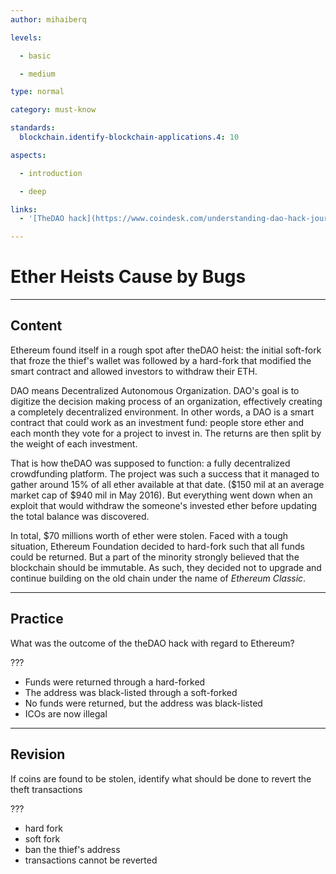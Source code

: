 ```yaml
---
author: mihaiberq

levels:

  - basic

  - medium

type: normal

category: must-know

standards:
  blockchain.identify-blockchain-applications.4: 10

aspects:

  - introduction

  - deep

links: 
  - '[TheDAO hack](https://www.coindesk.com/understanding-dao-hack-journalists/){article}'

---
```

# Ether Heists Cause by Bugs

---
## Content

Ethereum found itself in a rough spot after theDAO heist: the initial soft-fork that froze the thief's wallet was followed by a hard-fork that modified the smart contract and allowed investors to withdraw their ETH.

DAO means Decentralized Autonomous Organization. DAO's goal is to digitize the decision making process of an organization, effectively creating a completely decentralized environment. In other words, a DAO is a smart contract that could work as an investment fund: people store ether and each month they vote for a project to invest in. The returns are then split by the weight of each investment.

That is how theDAO was supposed to function: a fully decentralized crowdfunding platform. The project was such a success that it managed to gather around 15% of all ether available at that date. ($150 mil at an average market cap of $940 mil in May 2016). But everything went down when an exploit that would withdraw the someone's invested ether before updating the total balance was discovered.

In total, $70 millions worth of ether were stolen. Faced with a tough situation, Ethereum Foundation decided to hard-fork such that all funds could be returned. But a part of the minority strongly believed that the blockchain should be immutable. As such, they decided not to upgrade and continue building on the old chain under the name of *Ethereum Classic*.

---
## Practice

What was the outcome of the theDAO hack with regard to Ethereum?

???

* Funds were returned through a hard-forked
* The address was black-listed through a soft-forked
* No funds were returned, but the address was black-listed
* ICOs are now illegal

---
## Revision

If coins are found to be stolen, identify what should be done to revert the theft transactions

???

* hard fork
* soft fork
* ban the thief's address
* transactions cannot be reverted
